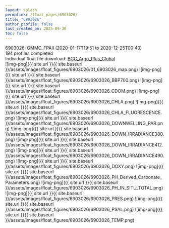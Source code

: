 ```yaml
---
layout: splash
permalink: /float_pages/6903026/
title: "6903026"
author_profile: false
last_created_on: 2025-09-30
toc: false
---
```

 
6903026: GMMC_FPAII (2020-01-17T19:51 to 2020-12-25T00:40)\
194 profiles completed\
Individual float file download: [BGC_Argo_Plus_Global](https://ftp.soest.hawaii.edu/bgc_argo_plus/Individual_Floats/outliers_removed/6903026_Sprof_processed.nc)\
![img-png]({{ site.url }}{{ site.baseurl }}/assets/images/float_figures/6903026/01_6903026_map.png)
![img-png]({{ site.url }}{{ site.baseurl }}/assets/images/float_figures/6903026/6903026_BBP700.png)
![img-png]({{ site.url }}{{ site.baseurl }}/assets/images/float_figures/6903026/6903026_CDOM.png)
![img-png]({{ site.url }}{{ site.baseurl }}/assets/images/float_figures/6903026/6903026_CHLA.png)
![img-png]({{ site.url }}{{ site.baseurl }}/assets/images/float_figures/6903026/6903026_CHLA_FLUORESCENCE.png)
![img-png]({{ site.url }}{{ site.baseurl }}/assets/images/float_figures/6903026/6903026_DOWNWELLING_PAR.png)
![img-png]({{ site.url }}{{ site.baseurl }}/assets/images/float_figures/6903026/6903026_DOWN_IRRADIANCE380.png)
![img-png]({{ site.url }}{{ site.baseurl }}/assets/images/float_figures/6903026/6903026_DOWN_IRRADIANCE412.png)
![img-png]({{ site.url }}{{ site.baseurl }}/assets/images/float_figures/6903026/6903026_DOWN_IRRADIANCE490.png)
![img-png]({{ site.url }}{{ site.baseurl }}/assets/images/float_figures/6903026/6903026_DOXY.png)
![img-png]({{ site.url }}{{ site.baseurl }}/assets/images/float_figures/6903026/6903026_PH_Derived_Carbonate_Parameters.png)
![img-png]({{ site.url }}{{ site.baseurl }}/assets/images/float_figures/6903026/6903026_PH_IN_SITU_TOTAL.png)
![img-png]({{ site.url }}{{ site.baseurl }}/assets/images/float_figures/6903026/6903026_PRES.png)
![img-png]({{ site.url }}{{ site.baseurl }}/assets/images/float_figures/6903026/6903026_PSAL.png)
![img-png]({{ site.url }}{{ site.baseurl }}/assets/images/float_figures/6903026/6903026_TEMP.png)
